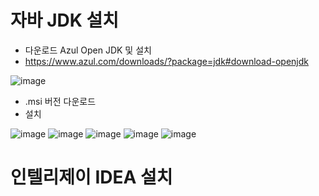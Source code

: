 # 자바 JDK 설치
- 다운로드 Azul Open JDK 및 설치
- https://www.azul.com/downloads/?package=jdk#download-openjdk

![image](https://user-images.githubusercontent.com/102650331/191964410-2306aa59-d80c-4311-a292-e3912f7d6177.png)

- .msi 버전 다운로드
- 설치

![image](https://user-images.githubusercontent.com/102650331/191964613-6c4d4949-baff-47ca-9ffc-ccf48641da81.png)
![image](https://user-images.githubusercontent.com/102650331/191964688-5fa2d49e-d7ba-49db-8f4b-e6d8bfc66aad.png)
![image](https://user-images.githubusercontent.com/102650331/191964724-db8f6bc0-c2a5-49ec-a49b-8bade869f0b5.png)
![image](https://user-images.githubusercontent.com/102650331/191964753-9a947d89-bd7a-49db-b4aa-8e3b4619a448.png)
![image](https://user-images.githubusercontent.com/102650331/191964794-aed349c1-1c81-4019-9f60-fd3ef0f3a0bc.png)


# 인텔리제이 IDEA 설치
